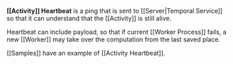 **[[Activity]] Heartbeat**  is a ping that is sent to [[Server|Temporal Service]] so that it can understand that the [[Activity]] is still alive.

Heartbeat can include payload, so that if current [[Worker Process]] fails, a new [[Worker]] may take over the computation from the last saved place. 

[[Samples]] have an example of [[Activity Heartbeat]].

